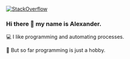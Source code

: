 [![StackOverflow][SO_Badge]][1]

### Hi there 👋 my name is Alexander.
💻 I like programming and automating processes.

🎈 But so far programming is just a hobby.



[SO_Badge]: https://stackoverflow-badge.vercel.app/?userID=87713 "StackOverflow reputation"
[1]: https://stackoverflow.com/users/87713/wasitshafi

<!--
- 🔭 I’m currently working on ...
- 🌱 I’m currently learning ...
- 👯 I’m looking to collaborate on ...
- 🤔 I’m looking for help with ...
- 💬 Ask me about ...
- 📫 How to reach me: ...
- 😄 Pronouns: ...
- ⚡ Fun fact: ...
-->
